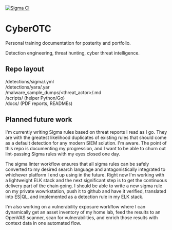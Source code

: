 [![Sigma CI](https://github.com/KeyboardGrunt/CyberOTC/actions/workflows/sigma-ci.yml/badge.svg)](https://github.com/KeyboardGrunt/CyberOTC/actions/workflows/sigma-ci.yml)
# CyberOTC
Personal training documentation for posterity and portfolio.

Detection engineering, threat hunting, cyber threat intelligence.

## Repo layout
/detections/sigma/<rules>.yml<br>
/detections/yara/<rules>.yar<br>
/malware_sample_dumps/<threat_actor>/<dump>.md<br>
/scripts/ (helper Python/Go)<br>/docs/ (PDF reports, READMEs)<br>

## Planned future work
I'm currently writing Sigma rules based on threat reports I read as I go. They are with the greatest likelihood duplicates of existing rules that should come as a default detection for any modern SIEM solution. I'm aware. The point of this repo is documenting my progression, and I want to be able to churn out lint-passing Sigma rules with my eyes closed one day.

The sigma linter workflow ensures that all sigma rules can be safely converted to my desired search language and antagonistically integrated to whichever platform I end up using in the future. Right now I'm working with a lightweight ELK stack and the next significant step is to get the continuous delivery part of the chain going. I should be able to write a new sigma rule on my private wowrkstation, push it to github and have it verified, translated into ES|QL, and implemented as a detection rule in my ELK stack.

I'm also working on a vulnerability exposure workflow where I can dynamically get an asset inventory of my home lab, feed the results to an OpenVAS scanner, scan for vulnerabilities, and enrich those results with context data in one automated flow.
